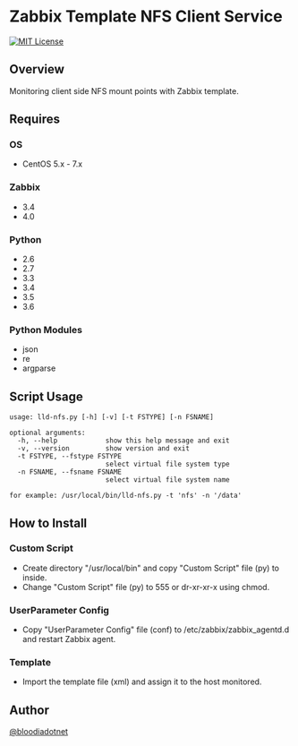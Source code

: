 # Zabbix Template NFS Client Service
[![MIT License](http://img.shields.io/badge/license-MIT-blue.svg?style=flat)](https://github.com/bloodiadotnet/Zabbix-Template-NFS-Client-Service/blob/master/LICENSE)

## Overview
Monitoring client side NFS mount points with Zabbix template.  

## Requires
### OS
- CentOS 5.x - 7.x

### Zabbix
- 3.4
- 4.0

### Python
- 2.6
- 2.7
- 3.3
- 3.4
- 3.5
- 3.6

### Python Modules
- json
- re
- argparse

## Script Usage
```
usage: lld-nfs.py [-h] [-v] [-t FSTYPE] [-n FSNAME]

optional arguments:
  -h, --help            show this help message and exit
  -v, --version         show version and exit
  -t FSTYPE, --fstype FSTYPE
                        select virtual file system type
  -n FSNAME, --fsname FSNAME
                        select virtual file system name

for example: /usr/local/bin/lld-nfs.py -t 'nfs' -n '/data'
```

## How to Install
### Custom Script
- Create directory "/usr/local/bin" and copy "Custom Script" file (py) to inside.  
- Change "Custom Script" file (py) to 555 or dr-xr-xr-x using chmod.  

### UserParameter Config
- Copy "UserParameter Config" file (conf) to /etc/zabbix/zabbix_agentd.d and restart Zabbix agent.  

### Template
- Import the template file (xml) and assign it to the host monitored.

## Author
[@bloodiadotnet](https://twitter.com/bloodiadotnet)
